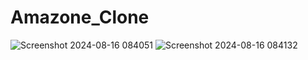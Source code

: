 # Amazone_Clone
![Screenshot 2024-08-16 084051](https://github.com/user-attachments/assets/de5ef43f-5374-42d3-a247-a6e7dbb6d5ce)
![Screenshot 2024-08-16 084132](https://github.com/user-attachments/assets/2a7f3f2a-104b-4b88-9ed3-ef7109122f51)

